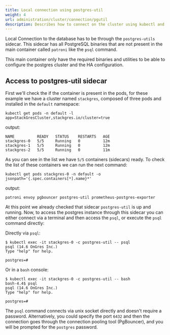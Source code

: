 ```yaml
---
title: Local connection using postgres-util
weight: 4
url: administration/cluster/connection/pgutil
description: Describes how to connect on the cluster using kubectl and the postgres-util sidecar container.
---
```


Local Connection to the database has to be through the `postgres-utils` sidecar.
This sidecar has all PostgreSQL binaries that are not present in the main container called `patroni` like the `psql` command.

This main container only have the required binaries and utilities to be able to configure the postgres cluster and the HA configuration.


## Access to postgres-util sidecar

First we'll check the if the container is present in the pods, for these example we have a cluster named `stackgres`, composed of three pods and installed in the `default` namespace:

```
kubectl get pods -n default -l app=StackGresCluster,stackgres.io/cluster=true
```

output:

```
NAME          READY   STATUS    RESTARTS   AGE
stackgres-0   5/5     Running   0          12m
stackgres-1   5/5     Running   0          12m
stackgres-2   5/5     Running   0          11m
```

As you can see in the list we have `5/5` containers (sidecars) ready. To check the list of these containers we can run the next command:

```
kubectl get pods stackgres-0 -n default -o jsonpath='{.spec.containers[*].name}*'
```

output:

```
patroni envoy pgbouncer postgres-util prometheus-postgres-exporter
```

At this point we already checked that sidecar `postgres-util` is up and running.
Now, to access the postgres instance through this sidecar you can either connect via a terminal and then access the `psql`, or execute the `psql` command directly:

Directly via `psql`:

```
$ kubectl exec -it stackgres-0 -c postgres-util -- psql
psql (14.6 OnGres Inc.)
Type "help" for help.

postgres=# 
```

Or in a `bash` console:

```
$ kubectl exec -it stackgres-0 -c postgres-util -- bash
bash-4.4$ psql
psql (14.6 OnGres Inc.)
Type "help" for help.

postgres=# 
```

The `psql` command connects via unix socket directly and doesn't require a password.
Alternatively, you could specify the port `6432` and then the connection goes through the connection pooling tool (PgBouncer), and you will be prompted for the `postgres` password.